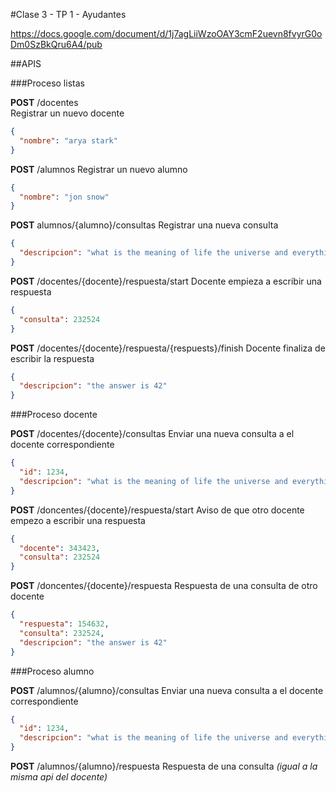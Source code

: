 #Clase 3 - TP 1 - Ayudantes

https://docs.google.com/document/d/1j7agLiiWzoOAY3cmF2uevn8fvyrG0oDm0SzBkQru6A4/pub


##APIS

###Proceso listas

**POST** /docentes  
Registrar un nuevo docente
```json
{
  "nombre": "arya stark"
}
```

**POST** /alumnos
Registrar un nuevo alumno
```json
{
  "nombre": "jon snow"
}
```

**POST** alumnos/{alumno}/consultas
Registrar una nueva consulta
```json
{
  "descripcion": "what is the meaning of life the universe and everything?"
}
```

**POST** /docentes/{docente}/respuesta/start
Docente empieza a escribir una respuesta
```json
{
  "consulta": 232524
}
```

**POST** /docentes/{docente}/respuesta/{respuests}/finish
Docente finaliza de escribir la respuesta
```json
{
  "descripcion": "the answer is 42"
}
```

###Proceso docente

**POST** /docentes/{docente}/consultas
Enviar una nueva consulta a el docente correspondiente
```json
{
  "id": 1234,
  "descripcion": "what is the meaning of life the universe and everything?"
}
```

**POST** /doncentes/{docente}/respuesta/start
Aviso de que otro docente empezo a escribir una respuesta
```json
{
  "docente": 343423,
  "consulta": 232524
}
```

**POST** /doncentes/{docente}/respuesta
Respuesta de una consulta de otro docente
```json
{
  "respuesta": 154632,
  "consulta": 232524,
  "descripcion": "the answer is 42"
}
```

###Proceso alumno
 
**POST** /alumnos/{alumno}/consultas 
Enviar una nueva consulta a el docente correspondiente
```json
{
  "id": 1234,
  "descripcion": "what is the meaning of life the universe and everything?"
}
```

**POST** /alumnos/{alumno}/respuesta
Respuesta de una consulta
*(igual a la misma api del docente)*
